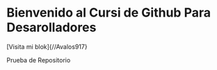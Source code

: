 # Bienvenido al Cursi de Github Para  Desarolladores
[Visita mi blok]{//Avalos917}



Prueba de Repositorio

